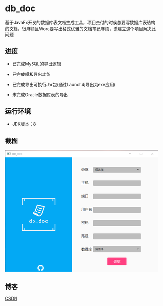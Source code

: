# db_doc

基于JavaFx开发的数据库表文档生成工具，项目交付的时候总要写数据库表结构的文档，很麻烦且Word要写出格式优雅的文档笔记麻烦，遂建立这个项目解决此问题

## 进度

* 已完成MySQL的导出逻辑

* 已完成模板导出功能

* 已完成导出可执行Jar包(通过Launch4j导出为exe应用)

* 未完成Oracle数据库表的导出

## 运行环境

* JDK版本：8

## 截图

![](./doc/img/2.png)

## 博客
[CSDN](https://blog.csdn.net/lhc_makefunny)

